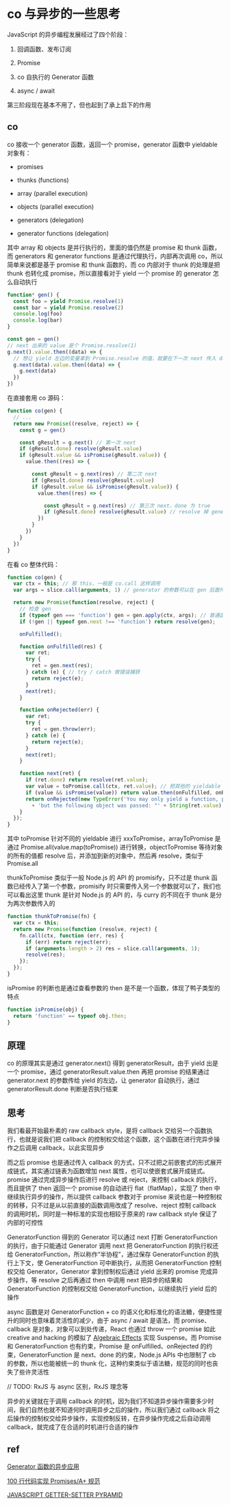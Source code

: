 # co 与异步的一些思考

JavaScript 的异步编程发展经过了四个阶段：

1. 回调函数、发布订阅

2. Promise

3. co 自执行的 Generator 函数

4. async / await

第三阶段现在基本不用了，但也起到了承上启下的作用

## co

co 接收一个 generator 函数，返回一个 promise，generator 函数中 yieldable 对象有：

* promises

* thunks (functions)

* array (parallel execution)

* objects (parallel execution)

* generators (delegation)

* generator functions (delegation)

其中 array 和 objects 是并行执行的，里面的值仍然是 promise 和 thunk 函数，而 generators 和 generator functions 是通过代理执行，内部再次调用 co，所以简单来说都是基于 promise 和 thunk 函数的，而 co 内部对于 thunk 的处理是把 thunk 也转化成 promise，所以直接看对于 yield 一个 promise 的 generator 怎么自动执行

```ts
function* gen() {
  const foo = yield Promise.resolve(1)
  const bar = yield Promise.resolve(2)
  console.log(foo)
  console.log(bar)
}

const gen = gen()
// next 出来的 value 是个 Promise.resolve(1)
g.next().value.then((data) => {
  // 想让 yield 左边的变量拿到 Promise.resolve 的值，就要在下一次 next 传入 data
  g.next(data).value.then((data) => {
    g.next(data)
  })
})
```

在直接套用 co 源码：

```ts
function co(gen) {
  // ...
  return new Promise((resolve, reject) => {
    const g = gen()

    const gResult = g.next() // 第一次 next
    if (gResult.done) resolve(gResult.value)
    if (gResult.value && isPromise(gResult.value)) {
      value.then((res) => {

        const gResult = g.next(res) // 第二次 next
        if (gResult.done) resolve(gResult.value)
        if (gResult.value && isPromise(gResult.value)) {
          value.then((res) => {

            const gResult = g.next(res) // 第三次 next，done 为 true
            if (gResult.done) resolve(gResult.value) // resolve 掉 generator 中 return 的结果
          })
        }
      })
    }
  })
}
```

在看 co 整体代码：

```ts
function co(gen) {
  var ctx = this; // 那 this，一般是 co.call 这样调用
  var args = slice.call(arguments, 1) // generator 的参数可以在 gen 后面传入

  return new Promise(function(resolve, reject) {
    // 检查 gen
    if (typeof gen === 'function') gen = gen.apply(ctx, args); // 普通函数就会调用得到返回值，下一行 resolve 返回值
    if (!gen || typeof gen.next !== 'function') return resolve(gen);

    onFulfilled();

    function onFulfilled(res) {
      var ret;
      try {
        ret = gen.next(res);
      } catch (e) { // try / catch 做错误捕获
        return reject(e);
      }
      next(ret);
    }

    function onRejected(err) {
      var ret;
      try {
        ret = gen.throw(err);
      } catch (e) {
        return reject(e);
      }
      next(ret);
    }

    function next(ret) {
      if (ret.done) return resolve(ret.value);
      var value = toPromise.call(ctx, ret.value); // 把其他的 yieldable 转化成 promise
      if (value && isPromise(value)) return value.then(onFulfilled, onRejected);
      return onRejected(new TypeError('You may only yield a function, promise, generator, array, or object, '
        + 'but the following object was passed: "' + String(ret.value) + '"'));
    }
  });
}
```

其中 toPromise 针对不同的 yieldable 进行 xxxToPromise，arrayToPromise 是通过 Promise.all(value.map(toPromise)) 进行转换，objectToPromise 等待对象的所有的值都 resolve 后，并添加到新的对象中，然后再 resolve，类似于 Promise.all

thunkToPromise 类似于一般 Node.js 的 API 的 promisify，只不过是 thunk 函数已经传入了第一个参数，promisify 时只需要传入另一个参数就可以了，我们也可以看出这里 thunk 是针对 Node.js 的 API 的，与 curry 的不同在于 thunk 是分为两次参数传入的

```ts
function thunkToPromise(fn) {
  var ctx = this;
  return new Promise(function (resolve, reject) {
    fn.call(ctx, function (err, res) {
      if (err) return reject(err);
      if (arguments.length > 2) res = slice.call(arguments, 1);
      resolve(res);
    });
  });
}
```

isPromise 的判断也是通过查看参数的 then 是不是一个函数，体现了鸭子类型的特点

```ts
function isPromise(obj) {
  return 'function' == typeof obj.then;
}
```

## 原理

co 的原理其实是通过 generator.next() 得到 generatorResult，由于 yield 出是一个 promise，通过 generatorResult.value.then 再把 promise 的结果通过 generator.next 的参数传给 yield 的左边，让 generator 自动执行，通过 generatorResult.done 判断是否执行结束

## 思考

我们看最开始最朴素的 raw callback style，是将 callback 交给另一个函数执行，也就是说我们把 callback 的控制权交给这个函数，这个函数在进行完异步操作之后调用 callback，以此实现异步

而之后 promise 也是通过传入 callback 的方式，只不过把之前嵌套式的形式展开成链式，其实通过链表为函数增加 next 属性，也可以使嵌套式展开成链式。promise 通过完成异步操作后进行 resolve 或 reject，来控制 callback 的执行，而且提供了 then 返回一个 promise 的自动进行 flat（flatMap），实现了 then 中继续执行异步的操作，所以提供 callback 参数对于 promise 来说也是一种控制权的转移，只不过是从以前直接的函数调用改成了 resolve、reject 控制 callback 的调用时机，同时是一种标准的实现也相较于原来的 raw callback style 保证了内部的可控性

GeneratorFunction 得到的 Generator 可以通过 next 打断 GeneratorFunction 的执行，由于只能通过 Generator 调用 next 把 GeneratorFunction 的执行权还给 GeneratorFunction，所以称作“半协程”，通过保存 GeneratorFunction 的执行上下文，使 GeneratorFunction 可中断执行，从而把 GeneratorFunction 控制权交给 Generator，Generator 拿到控制权后通过 yield 出来的 promise 完成异步操作，等 resolve 之后再通过 then 中调用 next 把异步的结果和 GeneratorFunction 的控制权交给 GeneratorFunction，以继续执行 yield 后的操作

async 函数是对 GeneratorFunction + co 的语义化和标准化的语法糖，便捷性提升的同时也意味着灵活性的减少，由于 async / await 是语法，而 promise、callback 是对象，对象可以到处传递，React 也通过 throw 一个 promise 如此 creative and hacking 的模拟了 [Algebraic Effects](https://overreacted.io/algebraic-effects-for-the-rest-of-us/) 实现 Suspense。而 Promise 和 GeneratorFunction 也有约束，Promise 是 onFulfilled、onRejected 的约束，GeneratorFunction 是 next、done 的约束，Node.js APIs 中也限制了 cb 的参数，所以也能被统一的 thunk 化，这种约束类似于语法糖，规范的同时也丧失了些许灵活性

// TODO: RxJS 与 async 区别，RxJS 理念等

异步的关键就在于调用 callback 的时机，因为我们不知道异步操作需要多少时间，我们自然也就不知道何时调用异步之后的操作，所以我们通过 callback 将之后操作的控制权交给异步操作，实现控制反转，在异步操作完成之后自动调用 callback，就完成了在合适的时机进行合适的操作

## ref

[Generator 函数的异步应用](https://es6.ruanyifeng.com/#docs/generator-async)

[100 行代码实现 Promises/A+ 规范](https://zhuanlan.zhihu.com/p/83965949)

[JAVASCRIPT GETTER-SETTER PYRAMID](https://staltz.com/javascript-getter-setter-pyramid.html)
